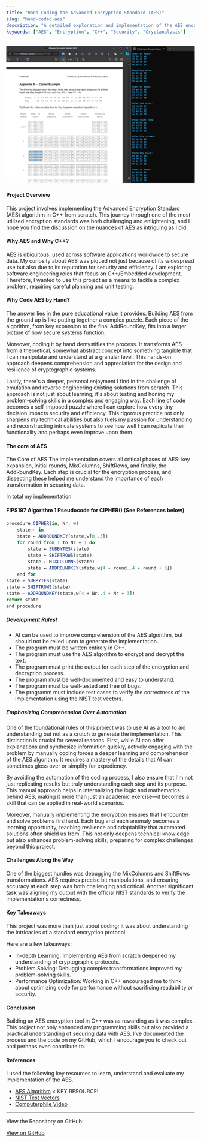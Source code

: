 ```yaml
---
title: "Hand Coding the Advanced Encryption Standard (AES)" 
slug: "hand-coded-aes" 
description: "A detailed exploration and implementation of the AES encryption algorithm in C++ for educational purposes."
keywords: ["AES", "Encryption", "C++", "Security", "Cryptanalysis"]
---
```


![screenshot](/project-images/hand-coded-aes/feature.png)

#### Project Overview
This project involves implementing the Advanced Encryption Standard (AES) algorithm in C++ from scratch. This journey through one of the most utilized encryption standards was both challenging and enlightening, and I hope you find the discussion on the nuances of AES as intriguing as I did.

#### Why AES and Why C++?
AES is ubiquitous, used across software applications worldwide to secure data. My curiosity about AES was piqued not just because of its widespread use but also due to its reputation for security and efficiency. I am exploring software engineering roles that focus on C++/Embedded development. Therefore, I wanted to use this project as a means to tackle a complex problem, requiring careful planning and unit testing. 

#### Why Code AES by Hand?
The answer lies in the pure educational value it provides. Building AES from the ground up is like putting together a complex puzzle. Each piece of the algorithm, from key expansion to the final AddRoundKey, fits into a larger picture of how secure systems function.

Moreover, coding it by hand demystifies the process. It transforms AES from a theoretical, somewhat abstract concept into something tangible that I can manipulate and understand at a granular level. This hands-on approach deepens comprehension and appreciation for the design and resilience of cryptographic systems.

Lastly, there's a deeper, personal enjoyment I find in the challenge of emulation and reverse engineering existing solutions from scratch. This approach is not just about learning; it's about testing and honing my problem-solving skills in a complex and engaging way. Each line of code becomes a self-imposed puzzle where I can explore how every tiny decision impacts security and efficiency. This rigorous practice not only sharpens my technical abilities but also fuels my passion for understanding and reconstructing intricate systems to see how well I can replicate their functionality and perhaps even improve upon them. 

#### The core of AES
The Core of AES
The implementation covers all critical phases of AES: key expansion, initial rounds, MixColumns, ShiftRows, and finally, the AddRoundKey. Each step is crucial for the encryption process, and dissecting these helped me understand the importance of each transformation in securing data.

In total my implementation

#### FIPS197 Algorithm 1 Pseudocode for CIPHER() (See References below)
```js
procedure CIPHER(in, Nr, w) 
    state ← in 
    state ← ADDROUNDKEY(state,w[0..3]) 
    for round from 1 to Nr − 1 do 
        state ← SUBBYTES(state) 
        state ← SHIFTROWS(state) 
        state ← MIXCOLUMNS(state) 
        state ← ADDROUNDKEY(state,w[4 ∗ round..4 ∗ round + 3]) 
    end for 
state ← SUBBYTES(state) 
state ← SHIFTROWS(state) 
state ← ADDROUNDKEY(state,w[4 ∗ Nr..4 ∗ Nr + 3]) 
return state 
end procedure  
```

##### Development Rules!

- AI can be used to improve comprehension of the AES algorithm, but should not be relied upon to generate the implementation.
- The program must be written entirely in C++.
- The program must use the AES algorithm to encrypt and decrypt the text.
- The program must print the output for each step of the encryption and decryption process.
- The program must be well-documented and easy to understand.
- The program must be well-tested and free of bugs.
- The programm must include test cases to verify the correctness of the implementation using the NIST test vectors.

##### Emphasizing Comprehension Over Automation
One of the foundational rules of this project was to use AI as a tool to aid understanding but not as a crutch to generate the implementation. This distinction is crucial for several reasons. First, while AI can offer explanations and synthesize information quickly, actively engaging with the problem by manually coding forces a deeper learning and comprehension of the AES algorithm. It requires a mastery of the details that AI can sometimes gloss over or simplify for expediency.

By avoiding the automation of the coding process, I also ensure that I'm not just replicating results but truly understanding each step and its purpose. This manual approach helps in internalizing the logic and mathematics behind AES, making it more than just an academic exercise—it becomes a skill that can be applied in real-world scenarios.

Moreover, manually implementing the encryption ensures that I encounter and solve problems firsthand. Each bug and each anomaly becomes a learning opportunity, teaching resilience and adaptability that automated solutions often shield us from. This not only deepens technical knowledge but also enhances problem-solving skills, preparing for complex challenges beyond this project.


#### Challenges Along the Way
One of the biggest hurdles was debugging the MixColumns and ShiftRows transformations. AES requires precise bit manipulations, and ensuring accuracy at each step was both challenging and critical. Another significant task was aligning my output with the official NIST standards to verify the implementation's correctness.

#### Key Takeaways
This project was more than just about coding; it was about understanding the intricacies of a standard encryption protocol. 

Here are a few takeaways:

- In-depth Learning: Implementing AES from scratch deepened my understanding of cryptographic protocols.
- Problem Solving: Debugging complex transformations improved my problem-solving skills.
- Performance Optimization: Working in C++ encouraged me to think about optimizing code for performance without sacrificing readability or security.

#### Conclusion
Building an AES encryption tool in C++ was as rewarding as it was complex. This project not only enhanced my programming skills but also provided a practical understanding of securing data with AES. I’ve documented the process and the code on my GitHub, which I encourage you to check out and perhaps even contribute to.


#### References

I used the following key resources to learn, understand and evaluate my implementation of the AES.

- [AES Algorithm](https://nvlpubs.nist.gov/nistpubs/FIPS/NIST.FIPS.197-upd1.pdf) < KEY RESOURCE!
- [NIST Test Vectors](https://csrc.nist.gov/CSRC/media/Projects/Cryptographic-Algorithm-Validation-Program/documents/aes/aesavs.pdf)
- [Computerphile Video](https://www.youtube.com/watch?v=O4xNJsjtN6E)


---

View the Repository on GitHub:

<a className="btn btn-dark" href="https://github.com/gcoulby/AESEncrypt"  target="_blank" rel="noopener noreferrer"><i className="fa fa-github"></i> View on GitHub</a>


